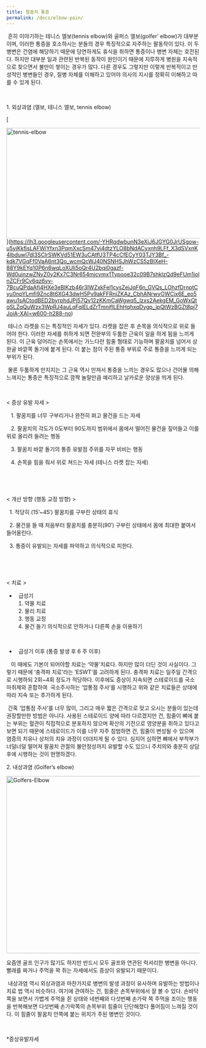 ```yaml
---
title: 팔꿈치 통증
permalink: /docs/elbow-pain/
---
```



<span style="font-size: 14px;"> 흔히 이야기하는 테니스 엘보(tennis elbow)와 골퍼스 엘보(golfer&#8217; elbow)가 대부분이며, 이러한 통증을 호소하시는 분들의 경우 특징적으로 자주하는 팔동작이 있다. 이 두 병변은 건염에 해당하기 때문에 당연하게도 휴식을 취하면 통증이나 병변 자체는 호전된다. 하지만 대부분 일과 관련된 반복된 동작이 원인이기 때문에 지루하게 병원을 지속적으로 찾으면서 불만이 쌓이는 경우가 많다. 다른 경우도 그렇지만 이렇게 반복적이고 만성적인 병변들인 경우, 질병 자체를 이해하고 있어야 의사의 지시를 정확히 이해하고 따를 수 있게 된다. </span>

&nbsp;

<span style="font-size: 14px;">1. 외상과염 (엘보, 테니스 엘보, tennis elbow)</span>

[

<img class="size-medium wp-image-144 aligncenter" src="https://lh3.googleusercontent.com/-YHRgdwbunN3eXiJ6JGYG0JrUSgow-u5yjKkfjsLAFWiYfxn3PqmXxcSm47vi4dtzYLO8bNdACyxnh9LFf_X3dSVxnK4lbduwI7dl3SClrSWKVd51EW3uCAtfU3TP4cCfECyY03TJY3Bf_-kdk7VGqFf0VaA6nt3Qo_wcmQcWJ40NSNHSJhWzCS5zBIXeH-88Y9kEYq10P6n6wqLoXUli5oQr4U2bqi0gazf-Wd0uinzwZNyZ0y2Kx7C3Nr654mjcvmx1Typooe32c09B7shklzQd9eFUm1jolnZCFr9Cv6qz6yv-7BcuQPdaAfi4HXe3eBlKzb46r3IWZxkFel1cysZejJqF6n_GVQs_LOhzfDrnptCyu0npYLmfi9Znc8t6XG43dwH5Pv9akFFRnjZKAz_CbhANrwyOWCix6E_eo5awu1sACtodBED2byrphdJPj57Qv12zKKmCaWgwq5_lzxs2AekgEM_GoWxQtqSLZqQuWzx3WpRJ4auLqFqlELdZrTmnjflLEhHqhxqDygp_jpQtWzBGZt8pj7JoiA-XAI=w600-h288-no" alt="tennis-elbow" width="600" height="288" />](https://lh3.googleusercontent.com/-YHRgdwbunN3eXiJ6JGYG0JrUSgow-u5yjKkfjsLAFWiYfxn3PqmXxcSm47vi4dtzYLO8bNdACyxnh9LFf_X3dSVxnK4lbduwI7dl3SClrSWKVd51EW3uCAtfU3TP4cCfECyY03TJY3Bf_-kdk7VGqFf0VaA6nt3Qo_wcmQcWJ40NSNHSJhWzCS5zBIXeH-88Y9kEYq10P6n6wqLoXUli5oQr4U2bqi0gazf-Wd0uinzwZNyZ0y2Kx7C3Nr654mjcvmx1Typooe32c09B7shklzQd9eFUm1jolnZCFr9Cv6qz6yv-7BcuQPdaAfi4HXe3eBlKzb46r3IWZxkFel1cysZejJqF6n_GVQs_LOhzfDrnptCyu0npYLmfi9Znc8t6XG43dwH5Pv9akFFRnjZKAz_CbhANrwyOWCix6E_eo5awu1sACtodBED2byrphdJPj57Qv12zKKmCaWgwq5_lzxs2AekgEM_GoWxQtqSLZqQuWzx3WpRJ4auLqFqlELdZrTmnjflLEhHqhxqDygp_jpQtWzBGZt8pj7JoiA-XAI=w600-h288-no)

<span style="font-size: 14px;"> 테니스 라켓을 드는 특징적인 자세가 있다. 라켓을 잡은 후 손목을 의식적으로 위로 들어야 한다. 이러한 자세를 취하게 되면 전완부의 두툼한 근육이 일을 하게 됨을 느끼게 된다. 이 근육 덩어리는 손목에서는 가느다란 힘줄 형태로 기능하며 팔꿈치를 넘어서 상완골 바깥쪽 돌기에 붙게 된다. 이 붙는 점이 주된 통증 부위로 주로 통증을 느끼게 되는 부위가 된다. </span>

<span style="font-size: 14px;"> 물론 두툼하게 만지지는 그 근육 역시 만져서 통증을 느끼는 경우도 많으나 건어물 의해 느껴지는 통증은 특징적으로 깜짝 놀랄만큼 예리하고 날카로운 양상을 띄게 된다.</span>

<span style="font-size: 14px;"> </span>

<span style="font-size: 14px;">< 증상 유발 자세 ></span>

<span style="font-size: 14px;">   1. 팔꿈치를 너무 구부리거나 완전히 펴고 물건을 드는 자세</span>

<span style="font-size: 14px;">   2. 팔꿈치의 각도가 0도부터 90도까지 범위에서 몸에서 떨어진 물건을 짚어들고 이를 위로 올리려 들려는 행동</span>

<span style="font-size: 14px;">   3. 팔꿈치 바깥 돌기의 통증 유발점 주위를 자꾸 비비는 행동</span>

<span style="font-size: 14px;">   4. 손목을 힘을 줘서 위로 쳐드는 자세 (테니스 라켓 잡는 자세)</span>

&nbsp;

&nbsp;

<span style="font-size: 14px;">< 개선 방향 (행동 교정 방향) ></span>

<span style="font-size: 14px;">  1. 적당히 (15&#8217;~45&#8242;) 팔꿈치를 구부린 상태의 휴식</span>

<span style="font-size: 14px;">  2. 물건을 들 때 처음부터 팔꿈치를 충분히(90&#8242;) 구부린 상태에서 몸에 최대한 붙여서 들어올린다. </span>

<span style="font-size: 14px;">  3. 통증이 유발되는 자세를 파악하고 의식적으로 피한다. </span>

&nbsp;

&nbsp;

<span style="font-size: 14px;">< 치료 ></span>

  * <span style="font-size: 14px;">  급성기</span>
      1. 약물 치료
      2. 물리 치료
      3. 행동 교정
      4. 물건 들기 의식적으로 안하거나 다른쪽 손을 이용하기

&nbsp;

  * <span style="font-size: 14px;">  급성기 이후 (통증 발생 후 6 주 이후)</span>

<span style="font-size: 14px;">   이 때에도 기본이 되어야할 치료는 &#8216;약물&#8217;치료다. 하지만 많이 더딘 것이 사실이다. 그렇기 때문에 &#8216;충격파 치료&#8217;라는 &#8216;ESWT&#8217;를 고려하게 된다. 충격파 치료는 일주일 간격으로 시행하되 2회~4회 정도가 적당하다. 이후에도 증상이 지속되면 스테로이드를 국소마취제와 혼합하여  국소주사하는 &#8216;압통점 주사&#8217;를 시행하고 위와 같은 치료들은 상태에 따라 지속 또는 추가하게 된다. </span>

<span style="font-size: 14px;"> 간혹 &#8216;압통점 주사&#8217;를 너무 많이, 그리고 매우 짧은 간격으로 맞고 오시는 분들이 있는데 권장할만한 방법은 아니다. 사용된 스테로이드 양에 따라 다르겠지만 건, 힘줄이 뼈에 붙는 부위는 혈관이 직접적으로 분포하지 않으며 확산의 기전으로 영양분을 취하고 있다고 보면 되기 때문에 스테로이드가 이를 너무 자주 침범하면 건, 힘줄이 변성될 수 있으며 염증의 치유나 상처의 치유 과정이 더뎌지게 될 수 있다. 심지어 심하면 뼈에서 부착부가 너덜너덜 떨어져 팔꿈치 관절의 불안정성까지 유발할 수도 있으니 주치의와 충분히 상담 후에 시행하는 것이 현명하겠다. </span>

<span style="font-size: 14px;">2. 내상과염 (Golfer&#8217;s elbow)</span>

[<img class="wp-image-145 aligncenter" src="https://lh3.googleusercontent.com/oDQnAEikFCkmbJ2zhWPbpidCo1kmcJpw1BMqjzo3merWOwHHRWrGO5YMzJDTDu98EW97qe0j3M80uUUnqnMgBWhmJt4lpaRYb8r6p7gmyIXYAHbzsc2k3QnpEIUHKoGM9WekBEhKefXqh6NFDhId8YS1hgVT2BQToY2pzaG9_A4D5ufANIJBKg0rwZyOxIEPghnwwf6A2BBN89mt_SjLs3v7RXVdAviEP8ZQsh1Et4at7EdFGzQ2A8TU5TNJ-hcuEWAZBAaEkHcmFwqPiF6i0nPgWfOjzde_9jWr31syc5m0nicgvl5GJ0qdtjofigophfQQPkxMss88YXRvMmuNG0_ivg4UVpV0GYHPufx9m8xv55H-fQcmjhB0T_FUWBvV9Kdudkq6SIRh-0DsfOLp5Xuh9tHktS_y-BvXi12tv8HrHFxNXQ15Ku_9wAM3cHwg-8eUM4P4Yw24O1SI213DYZpUcJCv4EzFu4zvQJj4QAEQDzqe5c4UsqwPrF1Dhg5eQvoKC4G4cAGmfuseHaKI4ozL-l2EbOuR32s-fS1nqS0=w350-h207-no" alt="Golfers-Elbow" width="783" height="462" />](https://lh3.googleusercontent.com/oDQnAEikFCkmbJ2zhWPbpidCo1kmcJpw1BMqjzo3merWOwHHRWrGO5YMzJDTDu98EW97qe0j3M80uUUnqnMgBWhmJt4lpaRYb8r6p7gmyIXYAHbzsc2k3QnpEIUHKoGM9WekBEhKefXqh6NFDhId8YS1hgVT2BQToY2pzaG9_A4D5ufANIJBKg0rwZyOxIEPghnwwf6A2BBN89mt_SjLs3v7RXVdAviEP8ZQsh1Et4at7EdFGzQ2A8TU5TNJ-hcuEWAZBAaEkHcmFwqPiF6i0nPgWfOjzde_9jWr31syc5m0nicgvl5GJ0qdtjofigophfQQPkxMss88YXRvMmuNG0_ivg4UVpV0GYHPufx9m8xv55H-fQcmjhB0T_FUWBvV9Kdudkq6SIRh-0DsfOLp5Xuh9tHktS_y-BvXi12tv8HrHFxNXQ15Ku_9wAM3cHwg-8eUM4P4Yw24O1SI213DYZpUcJCv4EzFu4zvQJj4QAEQDzqe5c4UsqwPrF1Dhg5eQvoKC4G4cAGmfuseHaKI4ozL-l2EbOuR32s-fS1nqS0=w350-h207-no)

<span style="font-size: 14px;">요즘엔 골프 인구가 많기도 하지만 반드시 모두 골프와 연관된 럭셔리한 병변을 아니다. 빨래를 짜거나 주먹을 꽉 쥐는 자세에서도 증상이 유발되기 때문이다. </span>

<span style="font-size: 14px;"> 내상과염 역시 외상과염과 마찬가지로 병변의 발생 과정이 유사하며 유발하는 방법이나 치료 법 역시 비슷하다. 여기에 관여하는 건, 힘줄은 손목부위에서 잘 볼 수 있다. 손바닥쪽을 보면서 가볍게 주먹을 쥔 상태와 네번째와 다섯번째 손가락 쪽 주먹을 조이는 행동을 반복해보면 다섯번째 손가락쪽의 손목부위 힘줄이 단단해졌다 풀어짐이 느껴질 것이다. 이 힘줄이 팔꿈치 안쪽에 붙는 위치가 주된 병변인 것이다.</span>

&nbsp;

*증상유발자세

&nbsp;

&nbsp;
